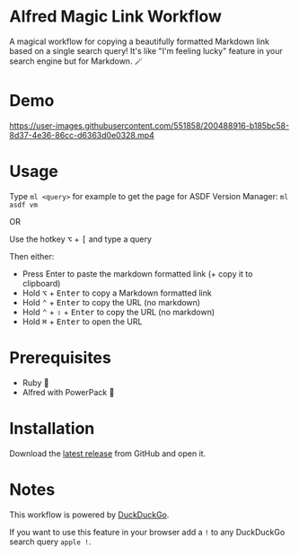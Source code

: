 # Alfred Magic Link Workflow

A magical workflow for copying a beautifully formatted Markdown link based on a
single search query! It's like "I'm feeling lucky" feature in your search engine
but for Markdown. :magic_wand:

# Demo

https://user-images.githubusercontent.com/551858/200488916-b185bc58-8d37-4e36-86cc-d6363d0e0328.mp4

# Usage

Type `ml <query>` for example to get the page for ASDF Version Manager: `ml asdf vm`

OR

Use the hotkey <kbd>⌥</kbd> + <kbd>[</kbd> and type a query

Then either:

- Press Enter to paste the markdown formatted link (+ copy it to clipboard)
- Hold <kbd>⌥</kbd> + <kbd>Enter</kbd> to copy a Markdown formatted link
- Hold <kbd>⌃</kbd> + <kbd>Enter</kbd> to copy the URL (no markdown)
- Hold <kbd>⌃</kbd> + <kbd>⇧</kbd> + <kbd>Enter</kbd> to copy the URL (no markdown)
- Hold <kbd>⌘</kbd> + <kbd>Enter</kbd> to open the URL

# Prerequisites

- Ruby :gem:
- Alfred with PowerPack :tophat:

# Installation

Download the [latest release](https://github.com/dkarter/alfred-magic-link/releases/latest) from GitHub and open it.

# Notes

This workflow is powered by [DuckDuckGo](https://duckduckgo.com).

If you want to use this feature in your browser add a `!` to any DuckDuckGo
search query `apple !`.
